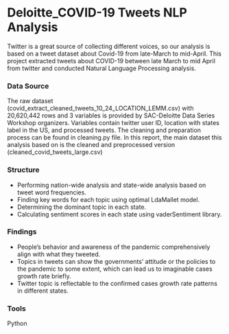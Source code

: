 # Deloitte_COVID-19 Tweets NLP Analysis
Twitter is a great source of collecting different voices, so our analysis is based on a tweet dataset about Covid-19 from late-March to mid-April. This project extracted tweets about COVID-19 between late March to mid April from twitter and conducted Natural Language Processing analysis. 


### Data Source
The raw dataset (covid_extract_cleaned_tweets_10_24_LOCATION_LEMM.csv) with 20,620,442 rows and 3 variables is provided by SAC-Deloitte Data Series Workshop organizers. Variables contain twitter user ID, location with states label in the US, and processed tweets. The cleaning and preparation process can be found in cleaning.py file. In this report, the main dataset this analysis based on is the cleaned and preprocessed version (cleaned_covid_tweets_large.csv)

### Structure
* Performing nation-wide analysis and state-wide analysis based on tweet word frequencies.
* Finding key words for each topic using optimal LdaMallet model.
* Determining the dominant topic in each state.
* Calculating sentiment scores in each state using vaderSentiment library.

### Findings
* People’s behavior and awareness of the pandemic comprehensively align with what they tweeted.
* Topics in tweets can show the governments’ attitude or the policies to the pandemic to some extent, which can lead us to imaginable cases growth rate briefly.
* Twitter topic is reflectable to the confirmed cases growth rate patterns in different states.

### Tools
Python
